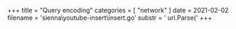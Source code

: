 +++
title = "Query encoding"
categories = [ "network" ]
date = 2021-02-02
filename = 'sienna\youtube-insert\insert.go'
substr = ' url.Parse('
+++

